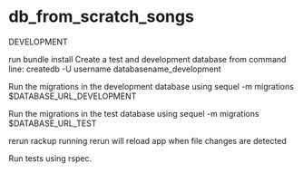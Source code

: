 db_from_scratch_songs
=====================
DEVELOPMENT

run bundle install
Create a test and development database from command line: createdb -U username databasename_development

Run the migrations in the development database using sequel -m migrations $DATABASE_URL_DEVELOPMENT

Run the migrations in the test database using sequel -m migrations $DATABASE_URL_TEST

rerun rackup
running rerun will reload app when file changes are detected

Run tests using rspec.

